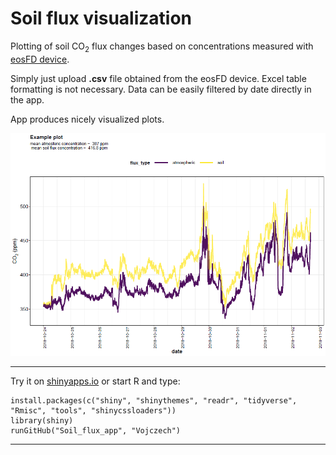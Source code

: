 # Soil flux visualization
Plotting of soil CO<sub>2</sub> flux changes based on concentrations measured with [eosFD device](http://www.eosense.com/products/eosFD/).

Simply just upload **.csv** file obtained from the eosFD device. Excel table formatting is not necessary. Data can be easily filtered by date directly in the app.

App produces nicely visualized plots. 

![example plot](/soil_flux_2018-10-24_2018-11-02.png) 

---
Try it on [shinyapps.io](https://labenvmicro.shinyapps.io/Soil_flux_app/) or start R and type:
```
install.packages(c("shiny", "shinythemes", "readr", "tidyverse", "Rmisc", "tools", "shinycssloaders"))
library(shiny)
runGitHub("Soil_flux_app", "Vojczech") 
```
---

 
